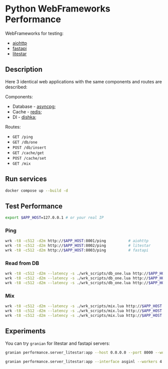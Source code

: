 # Python WebFrameworks Performance

WebFrameworks for testing:

- [aiohttp](https://docs.aiohttp.org)
- [fastapi](https://fastapi.tiangolo.com)
- [litestar](https://litestar.dev)

## Description

Here 3 identical web applications with the same components and routes are described:

Components:

- Database - [asyncpg](https://github.com/MagicStack/asyncpg);
- Cache - [redis](https://github.com/redis/redis-py);
- DI - [dishka](https://dishka.readthedocs.io/en/stable/);

Routes:

- `GET /ping`
- `GET /db/one`
- `POST /db/insert`
- `GET /cache/get`
- `POST /cache/set`
- `GET /mix`

## Run services

```bash
docker compose up --build -d
```

## Test Performance

```bash
export $APP_HOST=127.0.0.1 # or your real IP
```

### Ping

```bash
wrk -t8 -c512 -d2m http://$APP_HOST:8001/ping          # aiohttp
wrk -t8 -c512 -d2m http://$APP_HOST:8002/ping          # litestar
wrk -t8 -c512 -d2m http://$APP_HOST:8003/ping          # fastapi
```

### Read from DB

```bash
wrk -t8 -c512 -d2m --latency -s ./wrk_scripts/db_one.lua http://$APP_HOST:8001
wrk -t8 -c512 -d2m --latency -s ./wrk_scripts/db_one.lua http://$APP_HOST:8002
wrk -t8 -c512 -d2m --latency -s ./wrk_scripts/db_one.lua http://$APP_HOST:8003
```

### Mix

```bash
wrk -t8 -c512 -d2m --latency -s ./wrk_scripts/mix.lua http://$APP_HOST:8001
wrk -t8 -c512 -d2m --latency -s ./wrk_scripts/mix.lua http://$APP_HOST:8002
wrk -t8 -c512 -d2m --latency -s ./wrk_scripts/mix.lua http://$APP_HOST:8003
```

## Experiments

You can try `granian` for litestar and fastapi servers:

```bash
granian performance.server_litestar:app --host 0.0.0.0 --port 8000 --workers 4 --workers-max-rss 1024 --workers-lifetime 6h --interface asginl --loop uvloop --backlog 4096 --backpressure 1024 --no-access-log --log-level info
```

```bash
granian performance.server_litestar:app --interface asginl --workers 4 --workers-lifetime 6h --workers-max-rss 1024 --loop uvloop --backlog 4096 --backpressure 1024 --no-access-log --log-level info
```
